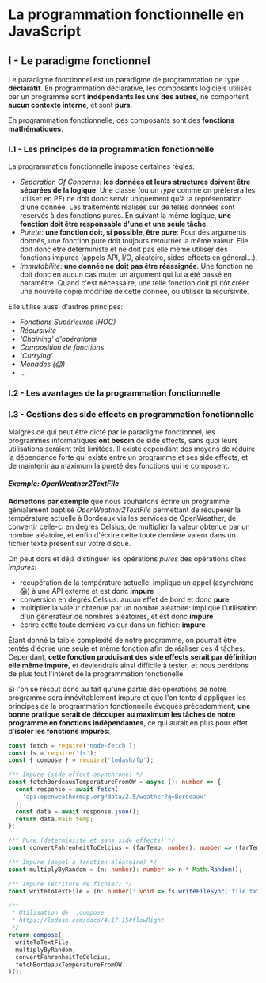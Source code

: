 # La programmation fonctionnelle en JavaScript

## I - Le paradigme fonctionnel

Le paradigme fonctionnel est un paradigme de programmation de type **déclaratif**. En programmation déclarative, les composants logiciels utilisés par un programme sont **indépendants les uns des autres**, ne comportent **aucun contexte interne**, et sont **purs**.

En programmation fonctionnelle, ces composants sont des **fonctions mathématiques**.


### I.1 - Les principes de la programmation fonctionnelle

La programmation fonctionnelle impose certaines règles:

- _Separation Of Concerns_: **les données et leurs structures doivent être séparées de la logique**. Une classe (ou un _type_ comme on préferera les utiliser en PF) ne doit donc servir uniquement qu'à la représentation d'une donnée. Les traitements réalisés sur de telles données sont réservés à des fonctions pures. En suivant la même logique, **une fonction doit être responsable d'une et une seule tâche**.
- _Pureté_: **une fonction doit, si possible, être pure**: Pour des arguments donnés, une fonction pure doit toujours retourner la même valeur. Elle doit donc être déterministe et ne doit pas elle même utiliser des fonctions impures (appels API, I/O, aléatoire, sides-effects en général...). 
- _Immutabilité_: **une donnée ne doit pas être réassignée**. Une fonction ne doit donc en aucun cas muter un argument qui lui a été passé en paramètre. Quand c'est nécessaire, une telle fonction doit plutôt créer une nouvelle copie modifiée de cette donnée, ou utiliser la récursivité.


Elle utilise aussi d'autres principes:

- _Fonctions Supérieures (HOC)_
- _Récursivité_
- _'Chaining' d'opérations_
- _Composition de fonctions_
- _'Currying'_
- _Monades (😱)_
- ...

### I.2 - Les avantages de la programmation fonctionnelle

### I.3 - Gestions des side effects en programmation fonctionnelle

Malgrès ce qui peut être dicté par le paradigme fonctionnel, les programmes informatiques **ont besoin** de side effects, sans quoi leurs utilisations seraient très limitées. Il existe cependant des moyens de réduire la dépendance forte qui existe entre un programme et ses side effects, et de maintenir au maximum la pureté des fonctions qui le composent.

#### _Exemple: OpenWeather2TextFile_ 

**Admettons par exemple** que nous souhaitons écrire un programme génialement baptisé _OpenWeather2TextFile_ permettant de récupérer la température actuelle à Bordeaux via les services de OpenWeather, de convertir celle-ci en degrés Celsius, de multiplier la valeur obtenue par un nombre aléatoire, et enfin d'écrire cette toute dernière valeur dans un fichier texte présent sur votre disque.

On peut dors et déjà distinguer les opérations _pures_ des opérations dîtes _impures_:
- récupération de la température actuelle: implique un appel (asynchrone 😱) à une API externe et est donc **impure**
- conversion en degrés Celsius: aucun effet de bord et donc **pure**
- multiplier la valeur obtenue par un nombre aléatoire: implique l'utilisation d'un générateur de nombres aléatoires, et est donc **impure**
- écrire cette toute dernière valeur dans un fichier: **impure**

Étant donné la faible complexité de notre programme, on pourrait être tentés d'écrire une seule et même fonction afin de réaliser ces 4 tâches. Cependant, **cette fonction produisant des side effects serait par définition elle même impure**, et deviendrais ainsi difficile à tester, et nous perdrions de plus tout l'intêret de la programmation fonctionelle.

Si l'on se résout donc au fait qu'une partie des opérations de notre programme sera innévitablement impure et que l'on tente d'appliquer les principes de la programmation fonctionnelle évoqués précedemment, **une bonne pratique serait de découper au maximum les tâches de notre programme en fonctions indépendantes**, ce qui aurait en plus pour effet d'**isoler les fonctions impures**:

```typescript
const fetch = require('node-fetch');
const fs = require('fs');
const { compose } = require('lodash/fp');

/** Impure (side effect asynchrone) */
const fetchBordeauxTemperatureFromOW = async (): number => {
  const response = await fetch(
    'api.openweathermap.org/data/2.5/weather?q=Bordeaux'
  );
  const data = await response.json();
  return data.main.temp;
};

/** Pure (deterministe et sans side effects) */
const convertFahrenheitToCelcius = (farTemp: number): number => (farTemp - 32) / 1.8;

/** Impure (appel à fonction aléatoire) */
const multiplyByRandom = (n: number): number => n * Math.Random();

/** Impure (écriture de fichier) */
const writeToTextFile = (n: number): void => fs.writeFileSync('file.txt', n);

/** 
 * Utilisation de _.compose
 * https://lodash.com/docs/4.17.15#flowRight
 */
return compose(
  writeToTextFile,
  multiplyByRandom,
  convertFahrenheitToCelcius,
  fetchBordeauxTemperatureFromOW
)();
```